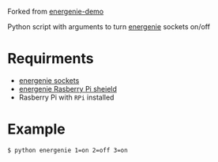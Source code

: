 Forked from [energenie-demo](https://github.com/MiniGirlGeek/energenie-demo)

Python script with arguments to turn [energenie](https://energenie4u.co.uk) sockets on/off

# Requirments
- [energenie sockets](https://energenie4u.co.uk/catalogue/product/MIHO002)
- [energenie Rasberry Pi sheield](https://energenie4u.co.uk/catalogue/product/ENER314-IR)
- Rasberry Pi with `RPi` installed

# Example
```
$ python energenie 1=on 2=off 3=on
```

